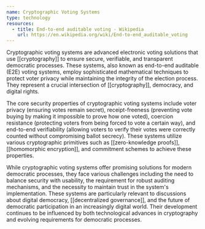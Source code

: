 ```yaml
---
name: Cryptographic Voting Systems
type: technology
resources:
  - title: End-to-end auditable voting - Wikipedia
    url: https://en.wikipedia.org/wiki/End-to-end_auditable_voting
---
```


Cryptographic voting systems are advanced electronic voting solutions that use [[cryptography]] to ensure secure, verifiable, and transparent democratic processes. These systems, also known as end-to-end auditable (E2E) voting systems, employ sophisticated mathematical techniques to protect voter privacy while maintaining the integrity of the election process. They represent a crucial intersection of [[cryptography]], democracy, and digital rights.

The core security properties of cryptographic voting systems include voter privacy (ensuring votes remain secret), receipt-freeness (preventing vote buying by making it impossible to prove how one voted), coercion resistance (protecting voters from being forced to vote a certain way), and end-to-end verifiability (allowing voters to verify their votes were correctly counted without compromising ballot secrecy). These systems utilize various cryptographic primitives such as [[zero-knowledge proofs]], [[homomorphic encryption]], and commitment schemes to achieve these properties.

While cryptographic voting systems offer promising solutions for modern democratic processes, they face various challenges including the need to balance security with usability, the requirement for robust auditing mechanisms, and the necessity to maintain trust in the system's implementation. These systems are particularly relevant to discussions about digital democracy, [[decentralized governance]], and the future of democratic participation in an increasingly digital world. Their development continues to be influenced by both technological advances in cryptography and evolving requirements for democratic processes.
